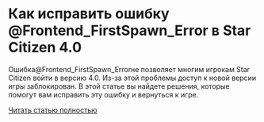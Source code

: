 # Как исправить ошибку @Frontend_FirstSpawn_Error в Star Citizen 4.0



Ошибка@Frontend_FirstSpawn_Errorне позволяет многим игрокам Star Citizen войти в версию 4.0. Из-за этой проблемы доступ к новой версии игры заблокирован. В этой статье вы найдете решения, которые помогут вам исправить эту ошибку и вернуться к игре.

[Читать статью полностью](https://xyberbara.com/gaming/frontend_firstspawn_error/)
